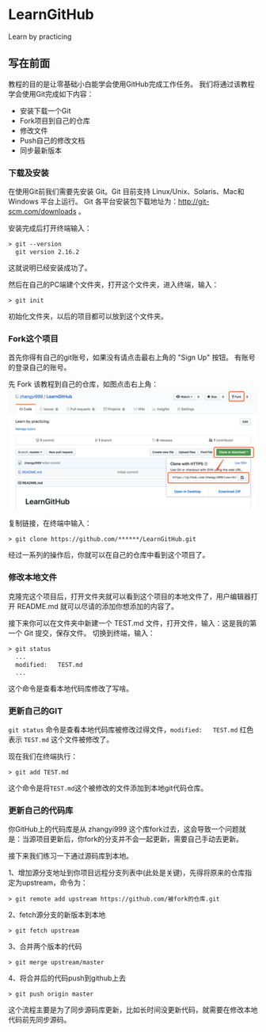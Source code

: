 # LearnGitHub
Learn by practicing

## 写在前面

教程的目的是让零基础小白能学会使用GitHub完成工作任务。
我们将通过该教程学会使用Git完成如下内容：

* 安装下载一个Git
* Fork项目到自己的仓库
* 修改文件
* Push自己的修改文档
* 同步最新版本



### 下载及安装

在使用Git前我们需要先安装 Git。Git 目前支持 Linux/Unix、Solaris、Mac和 Windows 平台上运行。
Git 各平台安装包下载地址为：http://git-scm.com/downloads 。

安装完成后打开终端输入：
```
> git --version
  git version 2.16.2
```
这就说明已经安装成功了。

然后在自己的PC端建个文件夹，打开这个文件夹，进入终端，输入：
```
> git init
```
初始化文件夹，以后的项目都可以放到这个文件夹。


### Fork这个项目

首先你得有自己的git账号，如果没有请点击最右上角的 "Sign Up" 按钮。
有账号的登录自己的账号。

先 Fork 该教程到自己的仓库，如图点击右上角：
![avatar](./image/clone_git.png)


复制链接，在终端中输入：
```
> git clone https://github.com/******/LearnGitHub.git 
```
经过一系列的操作后，你就可以在自己的仓库中看到这个项目了。


### 修改本地文件

克隆完这个项目后，打开文件夹就可以看到这个项目的本地文件了，用户编辑器打开 README.md
就可以尽请的添加你想添加的内容了。

接下来你可以在文件夹中新建一个 TEST.md 文件，打开文件，输入：这是我的第一个 Git 提交，保存文件。
切换到终端，输入：
```
> git status
  ...
  modified:   TEST.md
  ...
```

这个命令是查看本地代码库修改了写啥。


### 更新自己的GIT

`git status` 命令是查看本地代码库被修改过得文件，`modified:   TEST.md` 红色表示 `TEST.md` 这个文件被修改了。

现在我们在终端执行：
```
> git add TEST.md
```
这个命令是将`TEST.md`这个被修改的文件添加到本地git代码仓库。




### 更新自己的代码库

你GitHub上的代码库是从 zhangyi999 这个库fork过去，这会导致一个问题就是：当源项目更新后，你fork的分支并不会一起更新，需要自己手动去更新。

接下来我们练习一下通过源码库到本地。

1、增加源分支地址到你项目远程分支列表中(此处是关键)，先得将原来的仓库指定为upstream，命令为：
```
> git remote add upstream https://github.com/被fork的仓库.git
```

2、fetch源分支的新版本到本地
```
> git fetch upstream
```

3、合并两个版本的代码
```
> git merge upstream/master
```
  
4、将合并后的代码push到github上去
```
> git push origin master
```

这个流程主要是为了同步源码库更新，比如长时间没更新代码，就需要在修改本地代码前先同步源码。

